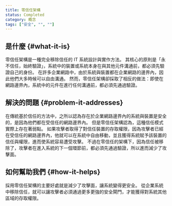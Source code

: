 ```yaml
---
title: 零信任架構
status: Completed
category: 概念
tags: ["安全", "", ""]
---
```


## 是什麼 {#what-it-is}

零信任架構是一種完全移除信任的 IT 系統設計與實作方法。
其核心的原則是「永不信任，始終驗證」，系統中的裝置或系統本身在與其他元件溝通前，都必須先驗證自己的身份。
在許多企業網路中，由於系統與裝置都在企業網路的邊界內，因此他們大多時候可以自由溝通。
然而，零信任架構卻採取了相反的做法：即使在網路邊界內，系統中的元件在進行任何溝通前，都必須先通過驗證。

## 解決的問題 {#problem-it-addresses}

在傳統基於信任的方法中，之所以認為存在於企業網路邊界內的系統與裝置是安全的，是因為他們都在受信任的網路邊界內。
但是零信任架構認為，這種信任模式實際上存在著弱點。
如果攻擊者取得了對信任裝置的存取權限，因為攻擊者已經在受信任的網路邊界內，他就可以在系統中自由移動，並且獲得系統賦予該裝置的信任與權限，進而使系統容易遭受攻擊。
不過在零信任的架構下，因為信任被移除了，攻擊者在進入系統的下一個環節前，都必須先通過驗證，所以進而減少了攻擊面。

## 如何幫助我們 {#how-it-helps}

採用零信任架構的主要好處就是減少了攻擊面，讓系統變得更安全。
從企業系統中移除信任，就可以讓攻擊者必須通過更多更強的安全閘門，才能獲得對系統其他區域的存取權限。
